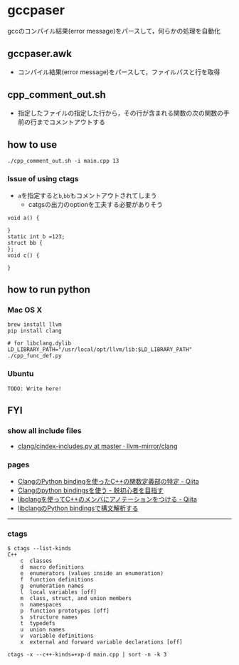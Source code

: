 # gccpaser

gccのコンパイル結果(error message)をパースして，何らかの処理を自動化

## gccpaser.awk
* コンパイル結果(error message)をパースして，ファイルパスと行を取得

## cpp_comment_out.sh
* 指定したファイルの指定した行から，その行が含まれる関数の次の関数の手前の行までコメントアウトする

## how to use
```
./cpp_comment_out.sh -i main.cpp 13
```

### Issue of using ctags
* `a`を指定すると`b`,`bb`もコメントアウトされてしまう
  * catgsの出力のoptionを工夫する必要がありそう
```
void a() {

}
static int b =123;
struct bb {
};
void c() {

}
```

## how to run python
### Mac OS X
```
brew install llvm
pip install clang

# for libclang.dylib
LD_LIBRARY_PATH="/usr/local/opt/llvm/lib:$LD_LIBRARY_PATH" ./cpp_func_def.py
```
### Ubuntu
```
TODO: Write here!
```

## FYI
### show all include files
* [clang/cindex\-includes\.py at master · llvm\-mirror/clang]( https://github.com/llvm-mirror/clang/blob/master/bindings/python/examples/cindex/cindex-includes.py )

### pages
* [ClangのPython bindingを使ったC\+\+の関数定義部の特定 \- Qiita]( https://qiita.com/subaru44k/items/4e69ec987547011d7e63 )
* [Clangのpython bindingsを使う \- 脱初心者を目指す]( http://asdm.hatenablog.com/entry/2015/01/08/170707 )
* [libclangを使ってC\+\+のメンバにアノテーションをつける \- Qiita]( https://qiita.com/YosukeM/items/17232558c86dc236f317 )
* [libclangのPython bindingsで構文解析する]( https://kimiyuki.net/blog/2017/08/17/libclang-python-bindings-tutorial/ )

----

### ctags
```
$ ctags --list-kinds
C++
    c  classes
    d  macro definitions
    e  enumerators (values inside an enumeration)
    f  function definitions
    g  enumeration names
    l  local variables [off]
    m  class, struct, and union members
    n  namespaces
    p  function prototypes [off]
    s  structure names
    t  typedefs
    u  union names
    v  variable definitions
    x  external and forward variable declarations [off]
```
```
ctags -x --c++-kinds=+xp-d main.cpp | sort -n -k 3
```
